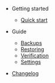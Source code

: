 -   Getting started

    -   [Quick start](quickstart.md)

-   Guide

    -   [Backups](backups.md)
    -   [Restoring](restore.md)
    -   [Verification](verification.md)
    -   [Settings](settings.md)

-   [Changelog](changelog.md)
